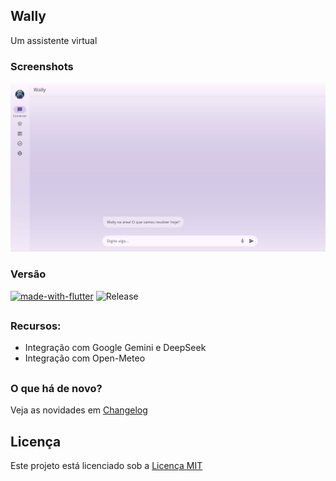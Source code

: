 ## Wally
Um assistente virtual

### Screenshots
<img src="screenshots/preview.png?raw=true">

### Versão
[![made-with-flutter](https://img.shields.io/badge/Made%20with-Flutter-1f425f.svg)](https://flutter.dev/)
![Release](https://img.shields.io/github/v/release/hendrilmendes/Wally)
##

### Recursos:
* Integração com Google Gemini e DeepSeek
* Integração com Open-Meteo
##

### O que há de novo?

Veja as novidades em [Changelog](CHANGELOG.md)
##

## Licença
Este projeto está licenciado sob a [Licença MIT](LICENSE.md)
